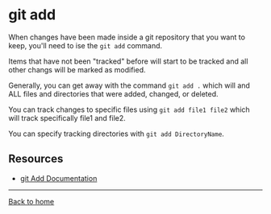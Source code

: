 # git add

When changes have been made inside a git repository that you want to keep, you'll need to ise the `git add` command.

Items that have not been "tracked" before will start to be tracked and all other changs will be marked as modified.

Generally, you can get away with the command `git add .` which will and ALL files and directories that were added, changed, or deleted.

You can track changes to specific files using `git add file1 file2` which will track specifically file1 and file2.

You can specify tracking directories with `git add DirectoryName`.
## Resources
- [git Add Documentation](https://git-scm.com/docs/git-add)
---
[Back to home](../README.md)

